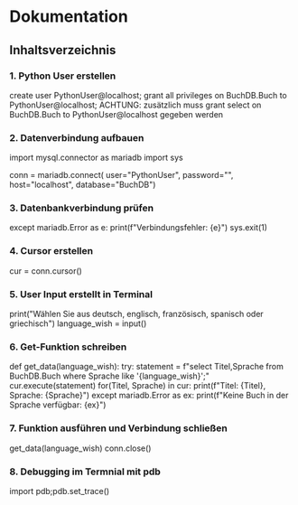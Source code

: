 # Dokumentation
## Inhaltsverzeichnis

### 1. Python User erstellen
create user PythonUser@localhost;
grant all privileges on BuchDB.Buch to PythonUser@localhost;
ACHTUNG: zusätzlich muss grant select on BuchDB.Buch to PythonUser@localhost gegeben werden

### 2. Datenverbindung aufbauen
import mysql.connector as mariadb
import sys 

conn = mariadb.connect(
    user="PythonUser",
    password="",
    host="localhost",
    database="BuchDB")

### 3. Datenbankverbindung prüfen
except mariadb.Error as e:
    print(f"Verbindungsfehler: {e}")
    sys.exit(1)

### 4. Cursor erstellen
cur = conn.cursor()

### 5. User Input erstellt in Terminal
print("Wählen Sie aus deutsch, englisch, französisch, spanisch oder griechisch")
language_wish = input()

### 6. Get-Funktion schreiben
def get_data(language_wish):
    try:
        statement = f"select Titel,Sprache from BuchDB.Buch where Sprache like \'{language_wish}\';"
        cur.execute(statement)
        for(Titel, Sprache) in cur:
            print(f"Titel: {Titel}, Sprache: {Sprache}")
    except mariadb.Error as ex:
        print(f"Keine Buch in der Sprache verfügbar: {ex}")

### 7. Funktion ausführen und Verbindung schließen
get_data(language_wish)
conn.close()

### 8. Debugging im Termnial mit pdb
import pdb;pdb.set_trace()
